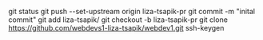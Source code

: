 git status
git push --set-upstream origin liza-tsapik-pr
git commit -m "inital commit"
git add liza-tsapik/
git checkout -b liza-tsapik-pr
git clone https://github.com/webdevs1-liza-tsapik/webdev1.git
ssh-keygen